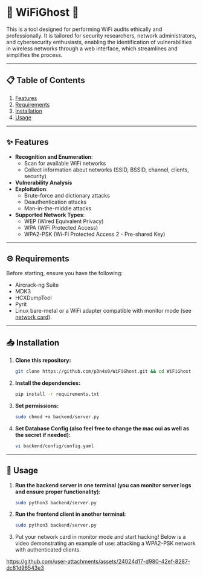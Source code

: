 # 👻 WiFiGhost 👻

This is a tool designed for performing WiFi audits ethically and professionally. It is tailored for security researchers, network administrators, and cybersecurity enthusiasts, enabling the identification of vulnerabilities in wireless networks through a web interface, which streamlines and simplifies the process.

---

## 📋 Table of Contents

1. [Features](#-features)  
2. [Requirements](#-requirements)  
3. [Installation](#-installation)  
4. [Usage](#-usage)  

---

## ✨ Features

- **Recognition and Enumeration**:
  - Scan for available WiFi networks
  - Collect information about networks (SSID, BSSID, channel, clients, security)
- **Vulnerability Analysis**
- **Exploitation**:
  - Brute-force and dictionary attacks
  - Deauthentication attacks
  - Man-in-the-middle attacks
- **Supported Network Types**:  
  - WEP (Wired Equivalent Privacy)  
  - WPA (WiFi Protected Access)  
  - WPA2-PSK (Wi-Fi Protected Access 2 - Pre-shared Key)  

---

## ⚙️ Requirements

Before starting, ensure you have the following:

- Aircrack-ng Suite  
- MDK3  
- HCXDumpTool  
- Pyrit  
- Linux bare-metal or a WiFi adapter compatible with monitor mode (see [network card](https://www.tienda-alfanetwork.com/alfa-awus036ach-c-adaptador-wifi-usb-ac1200.html)).  

---

## 📥 Installation

1. **Clone this repository:**
   ```bash
   git clone https://github.com/p3n4x0/WiFiGhost.git && cd WiFiGhost
   ```
2. **Install the dependencies:**
    ```bash
    pip install -r requirements.txt
    ```   
3. **Set permissions:**
    ```bash
    sudo chmod +x backend/server.py
    ```
4. **Set Database Config (also feel free to change the mac oui as well as the secret if needed):**
    ```bash
    vi backend/config/config.yaml
    ```
---

## 🚀 Usage
1. **Run the backend server in one terminal (you can monitor server logs and ensure proper functionality):**
   ```bash
   sudo python3 backend/server.py
   ```
2. **Run the frontend client in another terminal:**
   ```bash
   sudo python3 backend/server.py
   ```
3. Put your network card in monitor mode and start hacking! Below is a video demonstrating an example of use: attacking a WPA2-PSK network with authenticated clients.


https://github.com/user-attachments/assets/24024d17-d980-42ef-8287-dc81d96543e3
